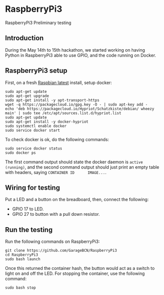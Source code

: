 # RaspberryPi3

RaspberryPi3 Preliminary testing

## Introduction

During the May 14th to 15th hackathon, we started working on having Python in RaspberryPi3 able to use GPIO, and the code running on Docker.

## RaspberryPi3 setup

First, on a fresh [Raspbian latest](https://downloads.raspberrypi.org/raspbian_latest) install, setup docker:

    sudo apt-get update
    sudo apt-get upgrade
    sudo apt-get install -y apt-transport-https
    wget -q https://packagecloud.io/gpg.key -O - | sudo apt-key add -
    echo 'deb https://packagecloud.io/Hypriot/Schatzkiste/debian/ wheezy main' | sudo tee /etc/apt/sources.list.d/hypriot.list
    sudo apt-get update
    sudo apt-get install -y docker-hypriot
    sudo systemctl enable docker
    sudo service docker start
    
To check docker is ok, do the following commands:

    sudo service docker status
    sudo docker ps
    
The first command output should state the docker daemon is `active (running)`, and the second command output should just print an empty table with headers, saying `CONTAINER ID      IMAGE...`.

## Wiring for testing

Put a LED and a button on the breadboard, then, connect the following:

- GPIO 17 to LED.
- GPIO 27 to button with a pull down resistor.

## Run the testing

Run the following commands on RaspberryPi3:

    git clone https://github.com/GarageBCN/RaspberryPi3
    cd RaspberryPi3
    sudo bash launch
    
Once this returned the container hash, the button would act as a switch to light on and off the LED.
For stopping the container, use the following command:

    sudo bash stop
